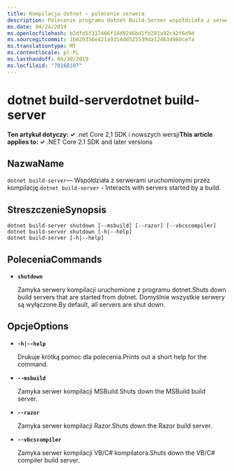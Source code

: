 ```yaml
---
title: Kompilacja dotnet — polecenie serwera
description: Polecenie programu dotnet Build-Server współdziała z serwerami uruchomionymi przez kompilację.
ms.date: 04/24/2019
ms.openlocfilehash: b2dfd5f317466f18d9246bd1fb281a92c42f6d9d
ms.sourcegitcommit: 1b020356e421a9314dd525539da12463d980ce7a
ms.translationtype: MT
ms.contentlocale: pl-PL
ms.lasthandoff: 08/30/2019
ms.locfileid: "70168107"
---
```

# <a name="dotnet-build-server"></a><span data-ttu-id="6d5bb-103">dotnet build-server</span><span class="sxs-lookup"><span data-stu-id="6d5bb-103">dotnet build-server</span></span>

<span data-ttu-id="6d5bb-104">**Ten artykuł dotyczy: ✓** .net Core 2,1 SDK i nowszych wersji</span><span class="sxs-lookup"><span data-stu-id="6d5bb-104">**This article applies to: ✓** .NET Core 2.1 SDK and later versions</span></span>

<!-- todo: uncomment when all CLI commands are reviewed
[!INCLUDE [topic-appliesto-net-core-21plus](../../../includes/topic-appliesto-net-core-21plus.md)]
-->

## <a name="name"></a><span data-ttu-id="6d5bb-105">Nazwa</span><span class="sxs-lookup"><span data-stu-id="6d5bb-105">Name</span></span>

<span data-ttu-id="6d5bb-106">`dotnet build-server`— Współdziała z serwerami uruchomionymi przez kompilację.</span><span class="sxs-lookup"><span data-stu-id="6d5bb-106">`dotnet build-server` - Interacts with servers started by a build.</span></span>

## <a name="synopsis"></a><span data-ttu-id="6d5bb-107">Streszczenie</span><span class="sxs-lookup"><span data-stu-id="6d5bb-107">Synopsis</span></span>

```console
dotnet build-server shutdown [--msbuild] [--razor] [--vbcscompiler]
dotnet build-server shutdown [-h|--help]
dotnet build-server [-h|--help]
```

## <a name="commands"></a><span data-ttu-id="6d5bb-108">Polecenia</span><span class="sxs-lookup"><span data-stu-id="6d5bb-108">Commands</span></span>

* **`shutdown`**

  <span data-ttu-id="6d5bb-109">Zamyka serwery kompilacji uruchomione z programu dotnet.</span><span class="sxs-lookup"><span data-stu-id="6d5bb-109">Shuts down build servers that are started from dotnet.</span></span> <span data-ttu-id="6d5bb-110">Domyślnie wszystkie serwery są wyłączone.</span><span class="sxs-lookup"><span data-stu-id="6d5bb-110">By default, all servers are shut down.</span></span>

## <a name="options"></a><span data-ttu-id="6d5bb-111">Opcje</span><span class="sxs-lookup"><span data-stu-id="6d5bb-111">Options</span></span>

* **`-h|--help`**

  <span data-ttu-id="6d5bb-112">Drukuje krótką pomoc dla polecenia.</span><span class="sxs-lookup"><span data-stu-id="6d5bb-112">Prints out a short help for the command.</span></span>

* **`--msbuild`**

  <span data-ttu-id="6d5bb-113">Zamyka serwer kompilacji MSBuild.</span><span class="sxs-lookup"><span data-stu-id="6d5bb-113">Shuts down the MSBuild build server.</span></span>

* **`--razor`**

  <span data-ttu-id="6d5bb-114">Zamyka serwer kompilacji Razor.</span><span class="sxs-lookup"><span data-stu-id="6d5bb-114">Shuts down the Razor build server.</span></span>

* **`--vbcscompiler`**

  <span data-ttu-id="6d5bb-115">Zamyka serwer kompilacji VB/C# kompilatora.</span><span class="sxs-lookup"><span data-stu-id="6d5bb-115">Shuts down the VB/C# compiler build server.</span></span>
